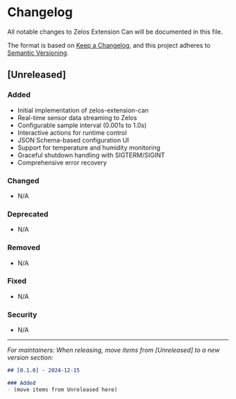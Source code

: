 # Changelog

All notable changes to Zelos Extension Can will be documented in this file.

The format is based on [Keep a Changelog](https://keepachangelog.com/en/1.0.0/),
and this project adheres to [Semantic Versioning](https://semver.org/spec/v2.0.0.html).

## [Unreleased]

### Added
- Initial implementation of zelos-extension-can
- Real-time sensor data streaming to Zelos
- Configurable sample interval (0.001s to 1.0s)
- Interactive actions for runtime control
- JSON Schema-based configuration UI
- Support for temperature and humidity monitoring
- Graceful shutdown handling with SIGTERM/SIGINT
- Comprehensive error recovery

### Changed
- N/A

### Deprecated
- N/A

### Removed
- N/A

### Fixed
- N/A

### Security
- N/A

---

*For maintainers: When releasing, move items from [Unreleased] to a new version section:*

```markdown
## [0.1.0] - 2024-12-15

### Added
- (move items from Unreleased here)
```
